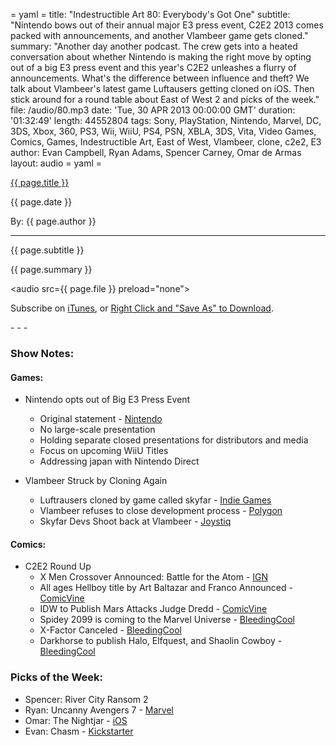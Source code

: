 = yaml =
title: "Indestructible Art 80: Everybody's Got One"
subtitle: "Nintendo bows out of their annual major E3 press event, C2E2 2013 comes packed with announcements, and another Vlambeer game gets cloned."
summary: "Another day another podcast. The crew gets into a heated conversation about whether Nintendo is making the right move by opting out of a big E3 press event and this year's C2E2 unleashes a flurry of announcements. What's the difference between influence and theft? We talk about Vlambeer's latest game Luftausers getting cloned on iOS. Then stick around for a round table about East of West 2 and picks of the week."
file: /audio/80.mp3
date: 'Tue, 30 APR 2013 00:00:00 GMT'
duration: '01:32:49'
length: 44552804
tags: Sony, PlayStation, Nintendo, Marvel, DC, 3DS, Xbox, 360, PS3, Wii, WiiU, PS4, PSN, XBLA, 3DS, Vita, Video Games, Comics, Games, Indestructible Art, East of West, Vlambeer, clone, c2e2, E3
author: Evan Campbell, Ryan Adams, Spencer Carney, Omar de Armas
layout: audio
= yaml =

<a href="{{ page.url }}" class='postTitleLink'><p class='postTitle'>{{ page.title }}</p></a>
<p class='postPublished'>{{ page.date }}</p>
<p class='postAuthor'>By: {{ page.author }}</p>
<hr>
<p class='podcastSummary'>{{ page.subtitle }}</p>

<p class='podcastSummary'>{{ page.summary }}</p>

<audio src={{ page.file }} preload="none"></audio>
<p class='subLinks'>Subscribe on <a href='http://bit.ly/iapodcast'>iTunes</a>, or <a href={{ page.file }}>Right Click and "Save As" to Download</a>.</p>
- - -

### Show Notes:  ###
#### Games: ####
* Nintendo opts out of Big E3 Press Event
  * Original statement - [Nintendo](http://www.nintendo.co.jp/ir/en/library/events/130425/04.html)
  * No large-scale presentation
  * Holding separate closed presentations for distributors and media
  * Focus on upcoming WiiU Titles
  * Addressing japan with Nintendo Direct  
  
* Vlambeer Struck by Cloning Again
  * Luftrausers cloned by game called skyfar - [Indie Games](http://indiegames.com/2013/04/vlambeers_games_popular_among_.html)
  * Vlambeer refuses to close development process -  [Polygon](http://www.polygon.com/2013/4/27/4269698/why-vlambeer-wont-stop-making-freeware-first-products-second)
  * Skyfar Devs Shoot back at Vlambeer - [Joystiq](http://www.joystiq.com/2013/04/25/luftrausers-clone-dev-shoots-back-at-vlambeer/)  
  
#### Comics: ####
* C2E2 Round Up
  * X Men Crossover Announced: Battle for the Atom - [IGN](http://www.ign.com/articles/2013/04/28/c2e2-marvel-reveals-x-men-battle-of-the-atom?abthid=517d652b7f8d32137f000006)
  * All ages Hellboy title by Art Baltazar and Franco Announced - [ComicVine](http://www.comicvine.com/articles/c2e2-13-dark-horse-announces-itty-bitty-hellboy/1100-146467/)
  * IDW to Publish Mars Attacks Judge Dredd - [ComicVine](http://www.comicvine.com/articles/c2e2-13-mars-attacks-judge-dredd-announced/1100-146464/)
  * Spidey 2099 is coming to the Marvel Universe - [BleedingCool](http://www.comicbookresources.com/?page=article&id=45152)
  * X-Factor Canceled - [BleedingCool](http://www.bleedingcool.com/2013/04/28/x-factor-is-cancelled-official/)
  * Darkhorse to publish Halo, Elfquest, and Shaolin Cowboy - [BleedingCool](http://www.bleedingcool.com/2013/04/25/dark-horse-to-publish-halo-elfquest-and-shaolin-cowboy/)  
  
### Picks of the Week: ###
* Spencer: River City Ransom 2
* Ryan: Uncanny Avengers 7 - [Marvel](http://marvel.com/comics/issue/43333/uncanny_avengers_2012_7)
* Omar: The Nightjar - [iOS](https://itunes.apple.com/app/the-nightjar/id431598741?mt=8)
* Evan: Chasm - [Kickstarter](http://www.kickstarter.com/projects/discordgames/chasm)